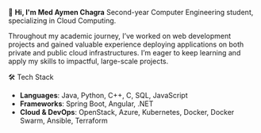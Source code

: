 👋 **Hi, I'm Med Aymen Chagra**
Second-year Computer Engineering student, specializing in Cloud Computing.

Throughout my academic journey, I’ve worked on web development projects and gained valuable experience deploying applications on both private and public cloud infrastructures. I’m eager to keep learning and apply my skills to impactful, large-scale projects.

🛠️ Tech Stack
- **Languages**: Java, Python, C++, C, SQL, JavaScript  
- **Frameworks**: Spring Boot, Angular, .NET  
- **Cloud & DevOps**: OpenStack, Azure, Kubernetes, Docker, Docker Swarm, Ansible, Terraform
